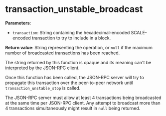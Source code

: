 # transaction_unstable_broadcast

**Parameters**:

- `transaction`: String containing the hexadecimal-encoded SCALE-encoded transaction to try to include in a block.

**Return value**: String representing the operation, or `null` if the maximum number of broadcasted transactions has been reached.

The string returned by this function is opaque and its meaning can't be interpreted by the JSON-RPC client.

Once this function has been called, the JSON-RPC server will try to propagate this transaction over the peer-to-peer network until `transaction_unstable_stop` is called.

The JSON-RPC server must allow at least 4 transactions being broadcasted at the same time per JSON-RPC client.
Any attempt to broadcast more than 4 transactions simultaneously might result in `null` being returned.

